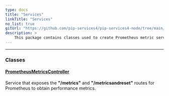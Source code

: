 ```yaml
---
type: docs
title: "Services"
linkTitle: "Services"
no_list: true
gitUrl: "https://github.com/pip-services4/pip-services4-node/tree/main/pip-services4-prometheus-node"
description: >
    This package contains classes used to create Prometheus metric services.
---
```

---
<div class="module-body"> 

### Classes

#### [PrometheusMetricsController](prometheus_metrics_controller)
Service that exposes the **"/metrics"** and **"/metricsandreset"** routes for Prometheus to obtain performance metrics.


</div>

